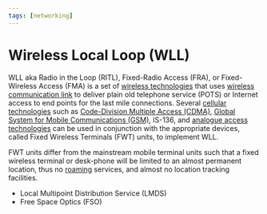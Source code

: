 ```yaml
---
tags: [networking]
---
```


# Wireless Local Loop (WLL)

WLL aka Radio in the Loop (RITL), Fixed-Radio Access (FRA), or Fixed-Wireless
Access (FMA) is a set of [wireless technologies](202303301607.md) that uses
[wireless communication link](202302161842.md) to deliver plain old telephone
service (POTS) or Internet access to end points for the last mile connections.
Several [cellular technologies](202303292214.md) such as [Code-Division Multiple Access (CDMA)](202303302113.md),
[Global System for Mobile Communications (GSM)](202304111937.md), IS-136, and
[analogue access technologies](202303311218.md) can be used in conjunction with
the appropriate devices, called Fixed Wireless Terminals (FWT) units, to
implement WLL.

FWT units differ from the mainstream mobile terminal units such that a fixed
wireless terminal or desk-phone will be limited to an almost permanent location,
thus no [roaming](202303021542.md) services, and almost no location tracking
facilities.

- Local Multipoint Distribution Service (LMDS)
- Free Space Optics (FSO)

